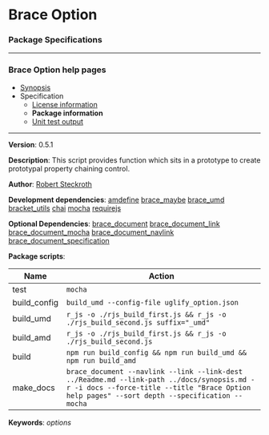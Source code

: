# Brace Option
### Package Specifications

----

### Brace Option help pages
* [Synopsis](https://github.com/restarian/brace_option/blob/master/docs/synopsis.md)
* Specification
  * [License information](https://github.com/restarian/brace_option/blob/master/docs/specification/license_information.md)
  * **Package information**
  * [Unit test output](https://github.com/restarian/brace_option/blob/master/docs/specification/unit_test_output.md)
----

**Version**: 0.5.1

**Description**: This script provides function which sits in a prototype to create prototypal property chaining control.

**Author**: [Robert Steckroth](mailto:RobertSteckroth@gmail.com)

**Development dependencies**: [amdefine](https://npmjs.org/package/amdefine) [brace_maybe](https://npmjs.org/package/brace_maybe) [brace_umd](https://npmjs.org/package/brace_umd) [bracket_utils](https://npmjs.org/package/bracket_utils) [chai](https://npmjs.org/package/chai) [mocha](https://npmjs.org/package/mocha) [requirejs](https://npmjs.org/package/requirejs)

**Optional Dependencies**: [brace_document](https://npmjs.org/package/brace_document) [brace_document_link](https://npmjs.org/package/brace_document_link) [brace_document_mocha](https://npmjs.org/package/brace_document_mocha) [brace_document_navlink](https://npmjs.org/package/brace_document_navlink) [brace_document_specification](https://npmjs.org/package/brace_document_specification)

**Package scripts**:

| Name | Action |
| ---- | ------ |
 | test | ```mocha``` |
 | build_config | ```build_umd --config-file uglify_option.json``` |
 | build_umd | ```r_js -o ./rjs_build_first.js && r_js -o ./rjs_build_second.js suffix="_umd"``` |
 | build_amd | ```r_js -o ./rjs_build_first.js && r_js -o ./rjs_build_second.js``` |
 | build | ```npm run build_config && npm run build_umd && npm run build_amd``` |
 | make_docs | ```brace_document --navlink --link --link-dest ../Readme.md --link-path ../docs/synopsis.md -r -i docs --force-title --title "Brace Option help pages" --sort depth --specification --mocha``` |

**Keywords**: *options*